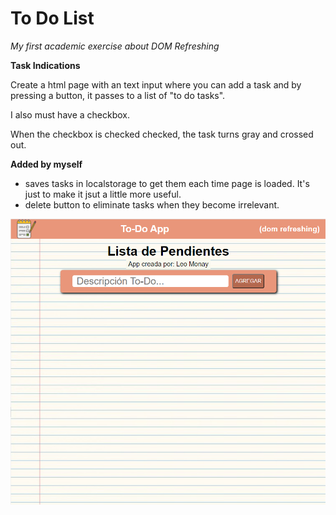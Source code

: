 # To Do List
_My first academic exercise about DOM Refreshing_

**Task Indications**

Create a html page with an text input where you can add a task and by pressing a button, it passes to a list of "to do tasks".

I also must have a checkbox.

When the checkbox is checked checked, the task turns gray and crossed out.

**Added by myself**
- saves tasks in localstorage to get them each time page is loaded. It's just to make it jsut a little more useful.
- delete button to eliminate tasks when they become irrelevant.

![projectThumbnail](https://github.com/Leomonay/todolist/blob/main/thumbnail.png)
